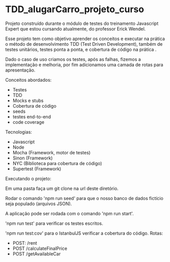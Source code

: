 # TDD_alugarCarro_projeto_curso

Projeto construído durante o módulo de testes do treinamento Javascript Expert que estou cursando atualmente, do professor Erick Wendel.

Esse projeto tem como objetivo aprender os conceitos e executar na prática o método de desenvolvimento TDD (Test Driven Development), também de testes unitários, testes ponta a ponta, e cobertura de código na prática .

Dado o caso de uso criamos os testes, após as falhas, fizemos a implementação e melhoria, por fim adicionamos uma camada de rotas para apresentação.

Conceitos abordados:

- Testes
- TDD
-  Mocks e stubs
- Cobertura de código
- seeds
- testes end-to-end
- code coverage

Tecnologias:

- Javascript
- Node
- Mocha (Framework, motor de testes)
- Sinon (Framework)
- NYC (Biblioteca para cobertura de código)
- Supertest (Framework)

Executando o projeto:

Em uma pasta faça um git clone na url deste diretório.

Rodar o comando 'npm run seed' para que o nosso banco de dados fictício seja populado (arquivos JSON).

A aplicação pode ser rodada com o comando 'npm run start'.

'npm run test' para verificar os testes escritos.

'npm run test:cov' para o IstanbulJS verificar a cobertura do código.
Rotas:

- POST: /rent
- POST /calculateFinalPrice
- POST /getAvailableCar
